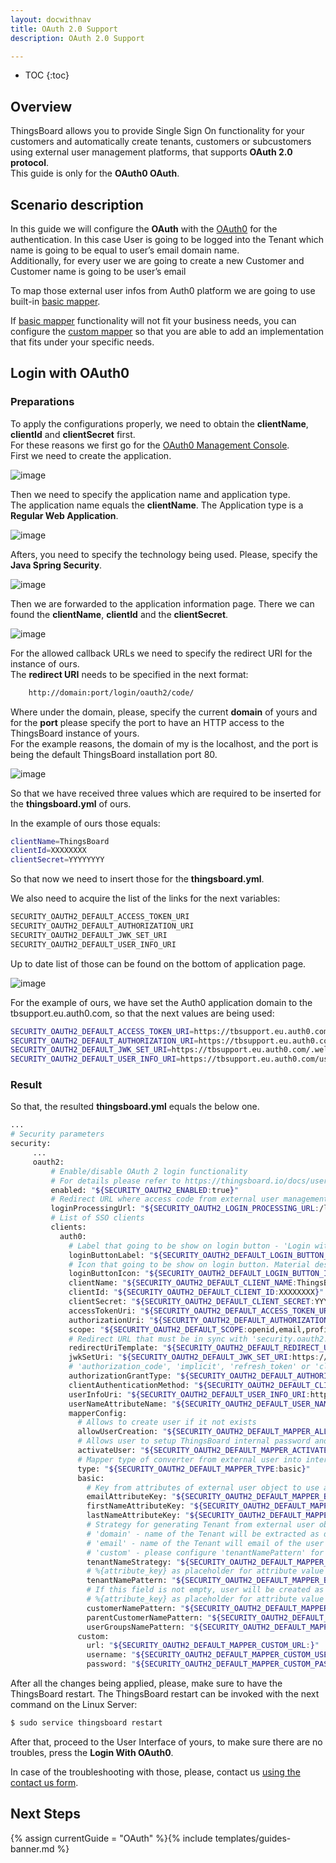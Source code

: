```yaml
---
layout: docwithnav
title: OAuth 2.0 Support
description: OAuth 2.0 Support

---
```


* TOC
{:toc}

## Overview
ThingsBoard allows you to provide Single Sign On functionality for your customers and automatically create tenants, customers or subcustomers using external user management platforms, that supports **OAuth 2.0 protocol**.  
This guide is only for the **OAuth0 OAuth**. 
## Scenario description

In this guide we will configure the **OAuth** with the [OAuth0](https://auth0.auth0.com/) for the authentication. 
In this case User is going to be logged into the Tenant which name is going to be equal to user’s email domain name.  
Additionally, for every user we are going to create a new Customer and Customer name is going to be user’s email

To map those external user infos from Auth0 platform we are going to use built-in [basic mapper](/docs/user-guide/oauth-2-support/#basic-mapper). 

If [basic mapper](/docs/user-guide/oauth-2-support/#basic-mapper) functionality will not fit your business needs, you can configure the [custom mapper](/docs/user-guide/oauth-2-support/#custom-mapper)  so that you are able to add an implementation that fits under your specific needs.

## Login with OAuth0

### Preparations 
To apply the configurations properly, we need to obtain the **clientName**,  **clientId** and **clientSecret** first.  
For these reasons we first go for the [OAuth0 Management Console](https://auth0.auth0.com/).  
First we need to create the application. 

![image](https://img.thingsboard.io/user-guide/oauth-2-support/oauth0/Application-to-create.png)

Then we need to specify the application name and application type.  
The application name equals the **clientName**. The Application type is a **Regular Web Application**. 

![image](https://img.thingsboard.io/user-guide/oauth-2-support/oauth0/Application-creation.png)

Afters, you need to specify the technology being used. Please, specify the **Java Spring Security**.  

![image](https://img.thingsboard.io/user-guide/oauth-2-support/oauth0/Application-creation-specify-type.png)

Then we are forwarded to the application information page. There we can found the **clientName**, **clientId** and the **clientSecret**. 

![image](https://img.thingsboard.io/user-guide/oauth-2-support/oauth0/Application-Details-1.png)

For the allowed callback URLs we need to specify the redirect URI for the instance of ours.   
The **redirect URI** needs to be specified in the next format:  

```bash
    http://domain:port/login/oauth2/code/
```

Where under the domain, please, specify the current **domain** of yours and for the **port** please specify the port to have an HTTP access to the ThingsBoard instance of yours.   
For the example reasons, the domain of my is the localhost, and the port is being the default ThingsBoard installation port 80.  

![image](https://img.thingsboard.io/user-guide/oauth-2-support/oauth0/Application-Details-2.png)

So that we have received three values which are required to be inserted for the **thingsboard.yml** of ours.  

In the example of ours those equals: 
```bash
clientName=ThingsBoard
clientId=XXXXXXXX
clientSecret=YYYYYYYY
```

So that now we need to insert those for the **thingsboard.yml**. 

We also need to acquire the list of the links for the next variables:  

```bash
SECURITY_OAUTH2_DEFAULT_ACCESS_TOKEN_URI
SECURITY_OAUTH2_DEFAULT_AUTHORIZATION_URI
SECURITY_OAUTH2_DEFAULT_JWK_SET_URI
SECURITY_OAUTH2_DEFAULT_USER_INFO_URI
```

Up to date list of those can be found on the bottom of application page.

![image](https://img.thingsboard.io/user-guide/oauth-2-support/oauth0/Application-Details-3.png)

For the example of ours, we have set the Auth0 application domain to the tbsupport.eu.auth0.com, so that the next values are being used:

```bash
SECURITY_OAUTH2_DEFAULT_ACCESS_TOKEN_URI=https://tbsupport.eu.auth0.com/oauth/token
SECURITY_OAUTH2_DEFAULT_AUTHORIZATION_URI=https://tbsupport.eu.auth0.com/authorize
SECURITY_OAUTH2_DEFAULT_JWK_SET_URI=https://tbsupport.eu.auth0.com/.well-known/jwks.json
SECURITY_OAUTH2_DEFAULT_USER_INFO_URI=https://tbsupport.eu.auth0.com/userinfo
```

### Result

So that, the resulted **thingsboard.yml** equals the below one. 

```bash
...
# Security parameters
security:
     ...
     oauth2:
         # Enable/disable OAuth 2 login functionality
         # For details please refer to https://thingsboard.io/docs/user-guide/oauth-2-support/
         enabled: "${SECURITY_OAUTH2_ENABLED:true}"
         # Redirect URL where access code from external user management system will be processed
         loginProcessingUrl: "${SECURITY_OAUTH2_LOGIN_PROCESSING_URL:/login/oauth2/code/}"
         # List of SSO clients
         clients:
           auth0:
             # Label that going to be show on login button - 'Login with {loginButtonLabel}'
             loginButtonLabel: "${SECURITY_OAUTH2_DEFAULT_LOGIN_BUTTON_LABEL:Auth0}"
             # Icon that going to be show on login button. Material design icon ID (https://material.angularjs.org/latest/api/directive/mdIcon)
             loginButtonIcon: "${SECURITY_OAUTH2_DEFAULT_LOGIN_BUTTON_ICON:}"
             clientName: "${SECURITY_OAUTH2_DEFAULT_CLIENT_NAME:ThingsBoard}"
             clientId: "${SECURITY_OAUTH2_DEFAULT_CLIENT_ID:XXXXXXXX}"
             clientSecret: "${SECURITY_OAUTH2_DEFAULT_CLIENT_SECRET:YYYYYYYY}"
             accessTokenUri: "${SECURITY_OAUTH2_DEFAULT_ACCESS_TOKEN_URI:https://tbsupport.eu.auth0.com/oauth/token}"
             authorizationUri: "${SECURITY_OAUTH2_DEFAULT_AUTHORIZATION_URI:https://tbsupport.eu.auth0.com/authorize}"
             scope: "${SECURITY_OAUTH2_DEFAULT_SCOPE:openid,email,profile}"
             # Redirect URL that must be in sync with 'security.oauth2.loginProcessingUrl', but domain name added
             redirectUriTemplate: "${SECURITY_OAUTH2_DEFAULT_REDIRECT_URI_TEMPLATE:http://localhost:80/login/oauth2/code/}"
             jwkSetUri: "${SECURITY_OAUTH2_DEFAULT_JWK_SET_URI:https://tbsupport.eu.auth0.com/.well-known/jwks.json}"
             # 'authorization_code', 'implicit', 'refresh_token' or 'client_credentials'
             authorizationGrantType: "${SECURITY_OAUTH2_DEFAULT_AUTHORIZATION_GRANT_TYPE:authorization_code}"
             clientAuthenticationMethod: "${SECURITY_OAUTH2_DEFAULT_CLIENT_AUTHENTICATION_METHOD:post}" # basic or post
             userInfoUri: "${SECURITY_OAUTH2_DEFAULT_USER_INFO_URI:https://tbsupport.eu.auth0.com/userinfo}"
             userNameAttributeName: "${SECURITY_OAUTH2_DEFAULT_USER_NAME_ATTRIBUTE_NAME:email}"
             mapperConfig:
               # Allows to create user if it not exists
               allowUserCreation: "${SECURITY_OAUTH2_DEFAULT_MAPPER_ALLOW_USER_CREATION:true}"
               # Allows user to setup ThingsBoard internal password and login over default Login window
               activateUser: "${SECURITY_OAUTH2_DEFAULT_MAPPER_ACTIVATE_USER:false}"
               # Mapper type of converter from external user into internal - 'basic' or 'custom'
               type: "${SECURITY_OAUTH2_DEFAULT_MAPPER_TYPE:basic}"
               basic:
                 # Key from attributes of external user object to use as email
                 emailAttributeKey: "${SECURITY_OAUTH2_DEFAULT_MAPPER_BASIC_EMAIL_ATTRIBUTE_KEY:email}"
                 firstNameAttributeKey: "${SECURITY_OAUTH2_DEFAULT_MAPPER_BASIC_FIRST_NAME_ATTRIBUTE_KEY:}"
                 lastNameAttributeKey: "${SECURITY_OAUTH2_DEFAULT_MAPPER_BASIC_LAST_NAME_ATTRIBUTE_KEY:}"
                 # Strategy for generating Tenant from external user object - 'domain', 'email' or 'custom'
                 # 'domain' - name of the Tenant will be extracted as domain from the email of the user
                 # 'email' - name of the Tenant will email of the user
                 # 'custom' - please configure 'tenantNamePattern' for custom mapping
                 tenantNameStrategy: "${SECURITY_OAUTH2_DEFAULT_MAPPER_BASIC_TENANT_NAME_STRATEGY:domain}"
                 # %{attribute_key} as placeholder for attribute value of attributes of external user object
                 tenantNamePattern: "${SECURITY_OAUTH2_DEFAULT_MAPPER_BASIC_TENANT_NAME_PATTERN:}"
                 # If this field is not empty, user will be created as a user under defined Customer
                 # %{attribute_key} as placeholder for attribute value of attributes of external user object
                 customerNamePattern: "${SECURITY_OAUTH2_DEFAULT_MAPPER_BASIC_CUSTOMER_NAME_PATTERN: %{email}}"
                 parentCustomerNamePattern: "${SECURITY_OAUTH2_DEFAULT_MAPPER_BASIC_PARENT_CUSTOMER_NAME_PATTERN:}" # %{attribute_key} as placeholder for attributes value by key
                 userGroupsNamePattern: "${SECURITY_OAUTH2_DEFAULT_MAPPER_BASIC_USER_GROUPS_NAME_PATTERN: Customer Users}" # list of comma separated user group names, %{attribute_key} as placeholder for attributes value by key
               custom:
                 url: "${SECURITY_OAUTH2_DEFAULT_MAPPER_CUSTOM_URL:}"
                 username: "${SECURITY_OAUTH2_DEFAULT_MAPPER_CUSTOM_USERNAME:}"
                 password: "${SECURITY_OAUTH2_DEFAULT_MAPPER_CUSTOM_PASSWORD:}"
```


After all the changes being applied, please, make sure to have the ThingsBoard restart.
The ThingsBoard restart can be invoked with the next command on the Linux Server: 
```bash
$ sudo service thingsboard restart
```  
After that, proceed to the User Interface of yours, to make sure there are no troubles, press the **Login With OAuth0**.

In case of the troubleshooting with those, please, contact us [using the contact us form](/docs/contact-us/).

## Next Steps

{% assign currentGuide = "OAuth" %}{% include templates/guides-banner.md %}
